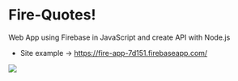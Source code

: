 # Fire-Quotes!
Web App using Firebase in JavaScript and create API with Node.js
- Site example -> https://fire-app-7d151.firebaseapp.com/

![](https://repository-images.githubusercontent.com/276696583/6cc07080-c1d4-11ea-93f3-c97916f15a8f)

